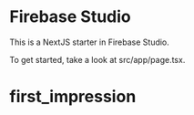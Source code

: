 # Firebase Studio

This is a NextJS starter in Firebase Studio.

To get started, take a look at src/app/page.tsx.
# first_impression
